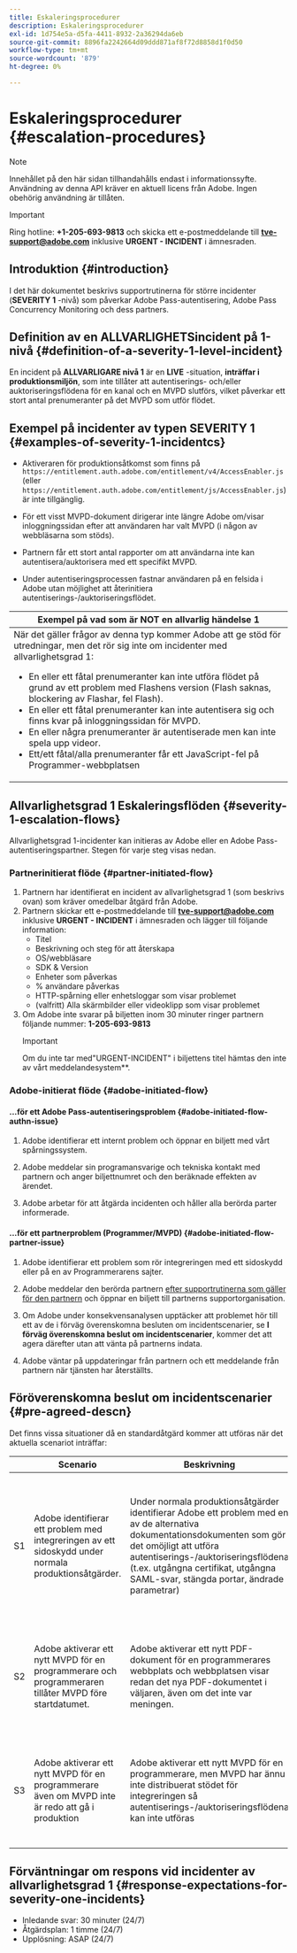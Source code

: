 ```yaml
---
title: Eskaleringsprocedurer
description: Eskaleringsprocedurer
exl-id: 1d754e5a-d5fa-4411-8932-2a36294da6eb
source-git-commit: 8896fa2242664d09ddd871af8f72d8858d1f0d50
workflow-type: tm+mt
source-wordcount: '879'
ht-degree: 0%

---
```


# Eskaleringsprocedurer {#escalation-procedures}

>[!NOTE]
>
>Innehållet på den här sidan tillhandahålls endast i informationssyfte. Användning av denna API kräver en aktuell licens från Adobe. Ingen obehörig användning är tillåten.

>[!IMPORTANT]
> 
>Ring hotline: **+1-205-693-9813** och skicka ett e-postmeddelande till **tve-support@adobe.com** inklusive **URGENT - INCIDENT** i ämnesraden.

## Introduktion {#introduction}

I det här dokumentet beskrivs supportrutinerna för större incidenter (**SEVERITY 1** -nivå) som påverkar Adobe Pass-autentisering, Adobe Pass Concurrency Monitoring och dess partners.


## Definition av en ALLVARLIGHETSincident på 1-nivå {#definition-of-a-severity-1-level-incident}

En incident på **ALLVARLIGARE nivå 1** är en **LIVE** -situation, **inträffar i produktionsmiljön**, som inte tillåter att autentiserings- och/eller auktoriseringsflödena för en kanal och en MVPD slutförs, vilket påverkar ett stort antal prenumeranter på det MVPD som utför flödet.


## Exempel på incidenter av typen SEVERITY 1 {#examples-of-severity-1-incidentcs}

* Aktiveraren för produktionsåtkomst som finns på `https://entitlement.auth.adobe.com/entitlement/v4/AccessEnabler.js` (eller `https://entitlement.auth.adobe.com/entitlement/js/AccessEnabler.js`) är inte tillgänglig.

* För ett visst MVPD-dokument dirigerar inte längre Adobe om/visar inloggningssidan efter att användaren har valt MVPD (i någon av webbläsarna som stöds).

* Partnern får ett stort antal rapporter om att användarna inte kan autentisera/auktorisera med ett specifikt MVPD.

* Under autentiseringsprocessen fastnar användaren på en felsida i Adobe utan möjlighet att återinitiera autentiserings-/auktoriseringsflödet.


| Exempel på vad som är **NOT** en allvarlig händelse 1 |
|---|
| När det gäller frågor av denna typ kommer Adobe att ge stöd för utredningar, men det rör sig inte om incidenter med allvarlighetsgrad 1:<ul><li>En eller ett fåtal prenumeranter kan inte utföra flödet på grund av ett problem med Flashens version (Flash saknas, blockering av Flashar, fel Flash).</li><li>En eller ett fåtal prenumeranter kan inte autentisera sig och finns kvar på inloggningssidan för MVPD.</li><li>En eller några prenumeranter är autentiserade men kan inte spela upp videor.</li><li>Ett/ett fåtal/alla prenumeranter får ett JavaScript-fel på Programmer-webbplatsen</li></ul> |

## Allvarlighetsgrad 1 Eskaleringsflöden {#severity-1-escalation-flows}

Allvarlighetsgrad 1-incidenter kan initieras av Adobe eller en Adobe Pass-autentiseringspartner. Stegen för varje steg visas nedan.

### Partnerinitierat flöde {#partner-initiated-flow}

1. Partnern har identifierat en incident av allvarlighetsgrad 1 (som beskrivs ovan) som kräver omedelbar åtgärd från Adobe.
1. Partnern skickar ett e-postmeddelande till **tve-support@adobe.com** inklusive **URGENT - INCIDENT** i ämnesraden och lägger till följande information:
   * Titel
   * Beskrivning och steg för att återskapa
   * OS/webbläsare
   * SDK &amp; Version
   * Enheter som påverkas
   * % användare påverkas
   * HTTP-spårning eller enhetsloggar som visar problemet
   * (valfritt) Alla skärmbilder eller videoklipp som visar problemet
1. Om Adobe inte svarar på biljetten inom 30 minuter ringer partnern följande nummer:
   **1-205-693-9813**
   >[!IMPORTANT]
   >Om du inte tar med&quot;URGENT-INCIDENT&quot; i biljettens titel hämtas den inte av vårt meddelandesystem**.

### Adobe-initierat flöde {#adobe-initiated-flow}

#### ...för ett Adobe Pass-autentiseringsproblem {#adobe-initiated-flow-authn-issue}

1. Adobe identifierar ett internt problem och öppnar en biljett med vårt spårningssystem.

1. Adobe meddelar sin programansvarige och tekniska kontakt med partnern och anger biljettnumret och den beräknade effekten av ärendet.

1. Adobe arbetar för att åtgärda incidenten och håller alla berörda parter informerade.

#### ...för ett partnerproblem (Programmer/MVPD) {#adobe-initiated-flow-partner-issue}

1. Adobe identifierar ett problem som rör integreringen med ett sidoskydd eller på en av Programmerarens sajter.

1. Adobe meddelar den berörda partnern <u>efter supportrutinerna som gäller för den partnern</u> och öppnar en biljett till partnerns supportorganisation.

1. Om Adobe under konsekvensanalysen upptäcker att problemet hör till ett av de i förväg överenskomna besluten om incidentscenarier, se **I förväg överenskomna beslut om incidentscenarier**, kommer det att agera därefter utan att vänta på partnerns indata.

1. Adobe väntar på uppdateringar från partnern och ett meddelande från partnern när tjänsten har återställts.

## Föröverenskomna beslut om incidentscenarier {#pre-agreed-descn}

Det finns vissa situationer då en standardåtgärd kommer att utföras när det aktuella scenariot inträffar:

|   | Scenario | Beskrivning | Åtgärder |
|---|---|---|---|
| S1 | Adobe identifierar ett problem med integreringen av ett sidoskydd under normala produktionsåtgärder. | Under normala produktionsåtgärder identifierar Adobe ett problem med en av de alternativa dokumentationsdokumenten som gör det omöjligt att utföra autentiserings-/auktoriseringsflödena (t.ex. utgångna certifikat, utgångna SAML-svar, stängda portar, ändrade parametrar) | - Adobe skall underrätta de berörda programmerarna om detta.  </br> </br> - Adobe inaktiverar detta MVPD för alla berörda programmerare. </br> </br> - Adobe ska öppna en biljett med MVPD enligt det överenskomna supportförfarandet med detta MVPD |
| S2 | Adobe aktiverar ett nytt MVPD för en programmerare och programmeraren tillåter MVPD före startdatumet. | Adobe aktiverar ett nytt PDF-dokument för en programmerares webbplats och webbplatsen visar redan det nya PDF-dokumentet i väljaren, även om det inte var meningen. | - Adobe ska meddela Programmeraren om det nya MVPD-programmet som visas i väljaren före det schemalagda datumet. </br> </br> - Programmeraren kommer att vidta åtgärder för att ta bort den från väljaren om det behövs. |
| S3 | Adobe aktiverar ett nytt MVPD för en programmerare även om MVPD inte är redo att gå i produktion | Adobe aktiverar ett nytt MVPD för en programmerare, men MVPD har ännu inte distribuerat stödet för integreringen så autentiserings-/auktoriseringsflödena kan inte utföras | - Adobe utför distributionen endast om programmeraren </br> tillfrågas om det </br> - Programmeraren ansvarar för att säkerställa att det mobila dokumentationsdokumentet är godkänt när alla tester har utförts. |

## Förväntningar om respons vid incidenter av allvarlighetsgrad 1 {#response-expectations-for-severity-one-incidents}

* Inledande svar: 30 minuter (24/7)
* Åtgärdsplan: 1 timme (24/7)
* Upplösning: ASAP (24/7)
